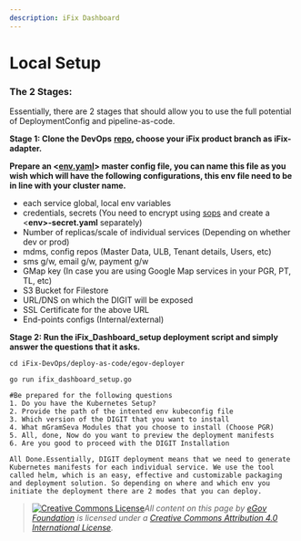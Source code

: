 ```yaml
---
description: iFix Dashboard
---
```


# Local Setup

### The 2 Stages: <a href="#the-2-stages" id="the-2-stages"></a>

Essentially, there are 2 stages that should allow you to use the full potential of DeploymentConfig and pipeline-as-code.

**Stage 1: Clone the DevOps** [**repo**](https://github.com/misdwss/iFix-DevOps/tree/ifix)**, choose your iFix product branch as iFix-adapter.**‌

&#x20;**Prepare an <**[**env.yaml**](local-setup.md#the-2-stages)**> master config file, you can name this file as you wish which will have the following configurations, this env file need to be in line with your cluster name.**‌

* each service global, local env variables
* credentials, secrets (You need to encrypt using [sops](https://github.com/mozilla/sops#updatekeys-command) and create a <**env>-secret.yaml** separately)
* Number of replicas/scale of individual services (Depending on whether dev or prod)
* mdms, config repos (Master Data, ULB, Tenant details, Users, etc)
* sms g/w, email g/w, payment g/w
* GMap key (In case you are using Google Map services in your PGR, PT, TL, etc)
* S3 Bucket for Filestore
* URL/DNS on which the DIGIT will be exposed
* SSL Certificate for the above URL
* End-points configs (Internal/external)

**Stage 2: Run the iFix\_Dashboard\_setup deployment script and simply answer the questions that it asks.**

```
cd iFix-DevOps/deploy-as-code/egov-deployer

go run ifix_dashboard_setup.go

#Be prepared for the following questions
1. Do you have the Kubernetes Setup?
2. Provide the path of the intented env kubeconfig file
3. Which version of the DIGIT that you want to install
4. What mGramSeva Modules that you choose to install (Choose PGR)
5. All, done, Now do you want to preview the deployment manifests 
6. Are you good to proceed with the DIGIT Installation

All Done.Essentially, DIGIT deployment means that we need to generate Kubernetes manifests for each individual service. We use the tool called helm, which is an easy, effective and customizable packaging and deployment solution. So depending on where and which env you initiate the deployment there are 2 modes that you can deploy.
```

> [![Creative Commons License](https://i.creativecommons.org/l/by/4.0/80x15.png)_​_](http://creativecommons.org/licenses/by/4.0/)_All content on this page by_ [_eGov Foundation_](https://egov.org.in/) _is licensed under a_ [_Creative Commons Attribution 4.0 International License_](http://creativecommons.org/licenses/by/4.0/)_._
